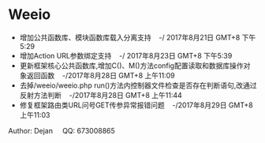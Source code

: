 # Weeio

* 增加公共函数库、模块函数库载入分离支持 &nbsp;&nbsp;&nbsp;-/ 2017年8月21日 GMT+8 下午5:29
* 增加Action URL参数绑定支持 &nbsp;&nbsp;&nbsp;-/ 2017年8月23日 GMT+8 下午5:39
* 更新框架核心公共函数库,增加C()、M()方法config配置读取和数据库操作对象返回函数 &nbsp;&nbsp;&nbsp;-/2017年8月28日 GMT+8 上午11:09
* 去掉/weeio/weeio.php run()方法内控制器文件检查是否存在判断语句,改通过反射方法判断 &nbsp;&nbsp;&nbsp;-/2017年8月28日 GMT+8 上午11:44
* 修复框架路由类URL问号GET传参异常报错问题 &nbsp;&nbsp;&nbsp;-/2017年8月29日 GMT+8 上午11:03

Author: Dejan &nbsp;&nbsp;&nbsp;  QQ: 673008865
